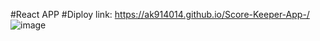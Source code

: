 #React APP 
#Diploy link: https://ak914014.github.io/Score-Keeper-App-/
![image](https://github.com/Ak914014/Score-Keeper-App-/assets/90746723/d317f7a8-4cc8-4ed9-b109-f1ecb82af9e3)

